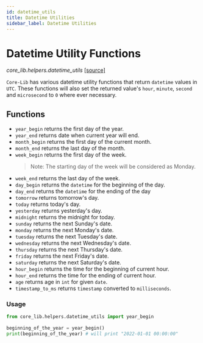 ```yaml
---
id: datetime_utils
title: Datetime Utilities
sidebar_label: Datetime Utilities
---
```


# Datetime Utility Functions

*core_lib.helpers.datetime_utils* [[source]](https://github.com/shay-te/core-lib/blob/5b8b2a4ca73dfd29138a216eb1f5648a5ae9be55/core_lib/helpers/datetime_utils.py)

`Core-Lib` has various datetime utility functions that return `datetime` values in `UTC`. These functions will also set the returned value's `hour`, `minute`, `second` and `microsecond` to `0` where ever necessary.

## Functions
- `year_begin` returns the first day of the year.
- `year_end` returns date when current year will end.
- `month_begin` returns the first day of the current month.
- `month_end` returns the last day of the month.
- `week_begin` returns the first day of the week.
  >Note: The starting day of the week will be considered as Monday.
- `week_end` returns the last day of the week.
- `day_begin` returns the `datetime` for the beginning of the day.
- `day_end` returns the `datetime` for the ending of the day
- `tomorrow` returns tomorrow's day.
- `today` returns today's day.
- `yesterday` returns yesterday's day.
- `midnight` returns the midnight for today.
- `sunday` returns the next Sunday's date.
- `monday` returns the next Monday's date.
- `tuesday` returns the next Tuesday's date.
- `wednesday` returns the next Wednesday's date.
- `thursday` returns the next Thursday's date.
- `friday` returns the next Friday's date.
- `saturday` returns the next Saturday's date.
- `hour_begin` returns the time for the beginning of current hour.
- `hour_end` returns the time for the ending of current hour.
- `age` returns age in `int` for given `date`.
- `timestamp_to_ms` returns `timestamp` converted to `milliseconds`.


### Usage
```python
from core_lib.helpers.datetime_utils import year_begin 
    
beginning_of_the_year = year_begin() 
print(beginning_of_the_year) # will print "2022-01-01 00:00:00"
```